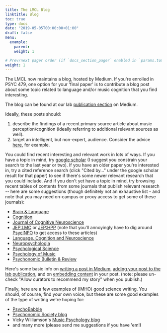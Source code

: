 ```yaml
---
title: The LMCL Blog
linktitle: Blog
toc: true
type: docs
date: "2019-05-05T00:00:00+01:00"
draft: false
menu:
  example:
    parent:
    weight: 1

# Prev/next pager order (if `docs_section_pager` enabled in `params.toml`)
weight: 1
---
```


The LMCL now maintains a blog, hosted by Medium. If you're enrolled in PSYC 479, one option for your 'final paper' is to contribute a blog post about some topic related to language and/or music cognition that you find interesting. 

The blog can be found at our lab [publication section](https://medium.com/langmuscoglab) on Medium.

Ideally, these posts should:

1. describe the findings of a recent primary source article about music perception/cognition (ideally referring to additional relevant sources as well). 
2. target an intelligent, but non-expert, audience. Consider the advice [here](https://www.americanscientist.org/blog/from-the-staff/12-tips-for-scientists-writing-for-the-general-public), for example.

You could find recent interesting and relevant work in lots of ways. If you have a topic in mind, try [google scholar](http://scholar.google.com/) (I suggest you constrain your search to the last year or two). If you have an older paper you're interested in, try a cited reference search (click "Cited by..." under the google scholar result for that paper) to see if there's some newer relevant research that you could include. And if you don't yet have a topic in mind, try browsing recent tables of contents from some journals that publish relevant research -- here are some suggestions (though definitely not an exhaustive list - and note that you may need on-campus or proxy access to get some of these journals): 

- [Brain & Language](https://www.journals.elsevier.com/brain-and-language)
- [Cognition](https://www.sciencedirect.com/journal/cognition)
- [Journal of Cognitive Neuroscience](https://www.mitpressjournals.org/ljoi/jocn)
- [JEP:LMC](https://psycnet.apa.org/PsycARTICLES/journal/xlm/45/11) or [JEP:HPP](https://psycnet.apa.org/PsycARTICLES/journal/xhp/45/11) (note that you'll annoyingly have to dig around [PsycINFO](https://www.lib.umd.edu/dbfinder/id/UMD01529) to get access to these articles)
- [Language, Cognition and Neuroscience](https://www.tandfonline.com/toc/plcp21/current)
- [Neuropsychologia](https://www.journals.elsevier.com/neuropsychologia)
- [Psychological Science](https://journals.sagepub.com/home/pss)
- [Psychology of Music](https://journals.sagepub.com/home/pom)
- [Psychonomic Bulletin & Review](https://www.psychonomic.org/page/PBR)

Here's some basic info on [writing a post in Medium](https://help.medium.com/hc/en-us/articles/225168768-Write-post), [adding your post to the lab publication](https://help.medium.com/hc/en-us/articles/213904978-Add-draft-or-post-to-publication), and on [embedding content](https://help.medium.com/hc/en-us/articles/214981378-Embeds) in your post. (note: please un-check "Allow curators to recommend my story" when you publish.) 

Finally, here are a few examples of (IMHO) good science writing. You should, of course, find your own voice, but these are some good examples of the type of writing we're hoping for:

- [PsychoBabble](https://theamericanscholar.org/daily-scholar/psycho-babble/)
- [Psychonomic Society blog](https://featuredcontent.psychonomic.org/)
- Vicky Williamson's [Music Psychology blog](https://musicpsychology.co.uk/)
- and many more (please send me suggestions if you have 'em!)